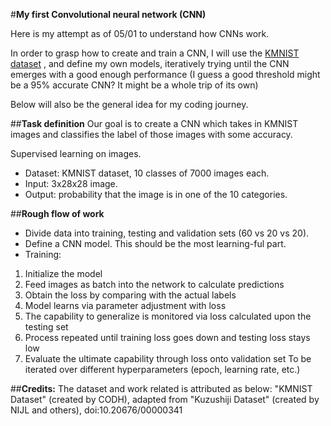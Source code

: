 #**My first Convolutional neural network (CNN)**

Here is my attempt as of 05/01 to understand how CNNs work.

In order to grasp how to create and train a CNN, I will use the [KMNIST dataset](https://github.com/rois-codh/kmnist)
, and define my own models, iteratively trying until the CNN emerges with a good enough
performance 
(I guess a good threshold might be a 95% accurate CNN? It might be a whole trip of its own)


Below will also be the general idea for my coding journey.

##**Task definition**
Our goal is to create a CNN which takes in KMNIST images and classifies the label of 
those images with some accuracy.

Supervised learning on images.
- Dataset: KMNIST dataset, 10 classes of 7000 images each.
- Input: 3x28x28 image.
- Output: probability that the image is in one of the 10 categories.

##**Rough flow of work**
- Divide data into training, testing and validation sets (60 vs 20 vs 20).
- Define a CNN model. This should be the most learning-ful part.
- Training:
1) Initialize the model
2) Feed images as batch into the network to calculate predictions
3) Obtain the loss by comparing with the actual labels
4) Model learns via parameter adjustment with loss
5) The capability to generalize is monitored via loss calculated upon the testing set
6) Process repeated until training loss goes down and testing loss stays low
7) Evaluate the ultimate capability through loss onto validation set
To be iterated over different hyperparameters (epoch, learning rate, etc.)

##**Credits:**
The dataset and work related is attributed as below:
"KMNIST Dataset" (created by CODH), adapted from "Kuzushiji Dataset" (created by NIJL and others), doi:10.20676/00000341
